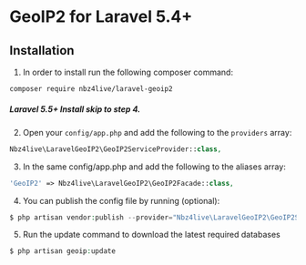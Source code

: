 # GeoIP2 for Laravel 5.4+

## Installation

1) In order to install run the following composer command:

``` bash
composer require nbz4live/laravel-geoip2
```
##### Laravel 5.5+ Install skip to step 4.

2) Open your `config/app.php` and add the following to the `providers` array:

``` php
Nbz4live\LaravelGeoIP2\GeoIP2ServiceProvider::class,
```

3) In the same config/app.php and add the following to the aliases array:

``` php
'GeoIP2' => Nbz4live\LaravelGeoIP2\GeoIP2Facade::class,
```

4) You can publish the config file by running (optional):

``` php
$ php artisan vendor:publish --provider="Nbz4live\LaravelGeoIP2\GeoIP2ServiceProvider"
```

5) Run the update command to download the latest required databases

``` php
$ php artisan geoip:update
```

